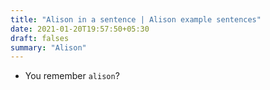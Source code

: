 ```yaml
---
title: "Alison in a sentence | Alison example sentences"
date: 2021-01-20T19:57:50+05:30
draft: falses
summary: "Alison"
---
```

- You remember `alison`?
                 

